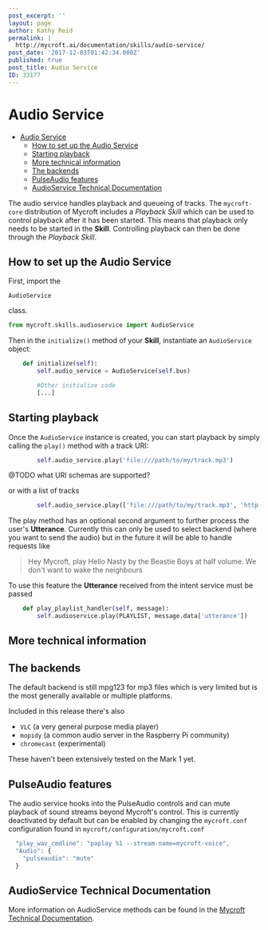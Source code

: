 ```yaml
---
post_excerpt: ''
layout: page
author: Kathy Reid
permalink: |
  http://mycroft.ai/documentation/skills/audio-service/
post_date: '2017-12-03T01:42:34.000Z'
published: true
post_title: Audio Service
ID: 33177
---
```


# Audio Service

* [Audio Service](audio-service.md#audio-service)
  * [How to set up the Audio Service](audio-service.md#how-to-set-up-the-audio-service)
  * [Starting playback](audio-service.md#starting-playback)
  * [More technical information](audio-service.md#more-technical-information)
  * [The backends](audio-service.md#the-backends)
  * [PulseAudio features](audio-service.md#pulseaudio-features)
  * [AudioService Technical Documentation](audio-service.md#audioservice-technical-documentation)

The audio service handles playback and queueing of tracks. The `mycroft-core` distribution of Mycroft includes a _Playback Skill_ which can be used to control playback after it has been started. This means that playback only needs to be started in the **Skill**. Controlling playback can then be done through the _Playback Skill_.

## How to set up the Audio Service

First, import the

`AudioService`

class.

```python
from mycroft.skills.audioservice import AudioService
```

Then in the `initialize()` method of your **Skill**, instantiate an `AudioService` object:

```python
    def initialize(self):
        self.audio_service = AudioService(self.bus)

        #Other initialize code
        [...]
```

## Starting playback

Once the `AudioService` instance is created, you can start playback by simply calling the `play()` method with a track URI:

```python
        self.audio_service.play('file:///path/to/my/track.mp3')
```

@TODO what URI schemas are supported?

or with a list of tracks

```python
        self.audio_service.play(['file:///path/to/my/track.mp3', 'http://tracks-online.com/my/track.mp3'])
```

The play method has an optional second argument to further process the user's **Utterance**. Currently this can only be used to select backend \(where you want to send the audio\) but in the future it will be able to handle requests like

> Hey Mycroft, play Hello Nasty by the Beastie Boys at half volume. We don't want to wake the neighbours

To use this feature the **Utterance** received from the intent service must be passed

```python
    def play_playlist_handler(self, message):
        self.audioservice.play(PLAYLIST, message.data['utterance'])
```

## More technical information

## The backends

The default backend is still mpg123 for mp3 files which is very limited but is the most generally available or multiple platforms.

Included in this release there's also

* `VLC` \(a very general purpose media player\)
* `mopidy` \(a common audio server in the Raspberry Pi community\)
* `chromecast` \(experimental\)

These haven't been extensively tested on the Mark 1 yet.

## PulseAudio features

The audio service hooks into the PulseAudio controls and can mute playback of sound streams beyond Mycroft's control. This is currently deactivated by default but can be enabled by changing the `mycroft.conf` configuration found in `mycroft/configuration/mycroft.conf`

```javascript
  "play_wav_cmdline": "paplay %1 --stream-name=mycroft-voice",
  "Audio": {
    "pulseaudio": "mute"
  }
```

## AudioService Technical Documentation

More information on AudioService methods can be found in the [Mycroft Technical Documentation](https://mycroft-core.readthedocs.io/en/master/source/mycroft.html#audioservice-class).

